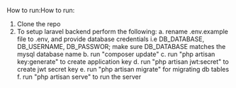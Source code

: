 How to run:How to run:
1. Clone the repo
2. To setup laravel backend perform the following:
   a. rename .env.example file to .env, and provide database credentials i.e DB_DATABASE, DB_USERNAME, DB_PASSWOR;
       make sure DB_DATABASE matches the mysql database name 
   b. run "composer update"
   c. run "php artisan key:generate" to create application key
   d. run "php artisan jwt:secret" to create jwt secret key
   e. run "php artisan migrate" for migrating db tables
   f. run "php artisan serve" to run the server

